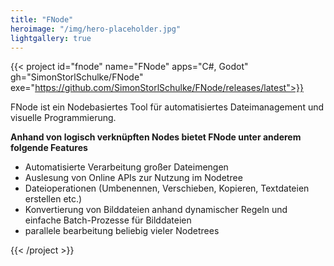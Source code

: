 ```yaml
---
title: "FNode"
heroimage: "/img/hero-placeholder.jpg"
lightgallery: true
---
```


{{< project id="fnode" name="FNode" apps="C#, Godot" gh="SimonStorlSchulke/FNode" exe="https://github.com/SimonStorlSchulke/FNode/releases/latest">}}

FNode ist ein Nodebasiertes Tool für automatisiertes Dateimanagement und visuelle Programmierung.

**Anhand von logisch verknüpften Nodes bietet FNode unter anderem folgende Features**
- Automatisierte Verarbeitung großer Dateimengen
- Auslesung von Online APIs zur Nutzung im Nodetree
- Dateioperationen (Umbenennen, Verschieben, Kopieren, Textdateien erstellen etc.)
- Konvertierung von Bilddateien anhand dynamischer Regeln und einfache Batch-Prozesse für Bilddateien
- parallele bearbeitung beliebig vieler Nodetrees

{{< /project >}}